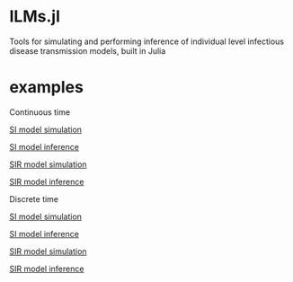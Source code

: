 ILMs.jl
========

Tools for simulating and performing inference of individual level infectious disease transmission models, built in Julia

examples
========

Continuous time

[SI model simulation](http://nbviewer.ipython.org/github/jangevaa/ilmtools.jl/blob/master/examples/example_continuous_SI.ipynb)

[SI model inference](http://nbviewer.ipython.org/github/jangevaa/ilmtools.jl/blob/master/examples/example_continuous_SI_inference.ipynb)

[SIR model simulation](http://nbviewer.ipython.org/github/jangevaa/ilmtools.jl/blob/master/examples/example_continuous_SIR.ipynb)

[SIR model inference](http://nbviewer.ipython.org/github/jangevaa/ilmtools.jl/blob/master/examples/example_continuous_SIR_inference.ipynb)

Discrete time

[SI model simulation](http://nbviewer.ipython.org/github/jangevaa/ilmtools.jl/blob/master/examples/example_discrete_SI.ipynb)

[SI model inference](http://nbviewer.ipython.org/github/jangevaa/ilmtools.jl/blob/master/examples/example_discrete_SI_inference.ipynb)

[SIR model simulation](http://nbviewer.ipython.org/github/jangevaa/ilmtools.jl/blob/master/examples/example_discrete_SIR.ipynb)

[SIR model inference](http://nbviewer.ipython.org/github/jangevaa/ilmtools.jl/blob/master/examples/example_discrete_SIR_inference.ipynb)

